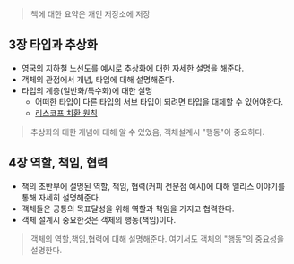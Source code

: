 > 책에 대한 요약은 개인 저장소에 저장

## 3장 타입과 추상화
- 영국의 지하철 노선도를 예시로 추상화에 대한 자세한 설명을 해준다.
- 객체의 관점에서 개념, 타입에 대해 설명해준다.
- 타입의 계층(일반화/특수화)에 대한 설명
    - 어떠한 타입이 다른 타입의 서브 타입이 되려면 타입을 대체할 수 있어야한다.
    - [리스코프 치환 원칙](https://ko.wikipedia.org/wiki/%EB%A6%AC%EC%8A%A4%EC%BD%94%ED%94%84_%EC%B9%98%ED%99%98_%EC%9B%90%EC%B9%99) 

> 추상화의 대한 개념에 대해 알 수 있었음, 객체설계시 "행동"이 중요하다.

## 4장 역할, 책임, 협력
- 책의 초반부에 설명된 역할, 책임, 협력(커피 전문점 예시)에 대해 앨리스 이야기를 통해 자세히 설명해준다.
- 객체들은 공통의 목표달성을 위해 역할과 책임을 가지고 협력한다.
- 객체 설계시 중요한것은 객체의 행동(책임)이다.

> 객체의 역할,책임,협력에 대해 설명해준다. 여기서도 객체의 "행동"의 중요성을 설명한다.